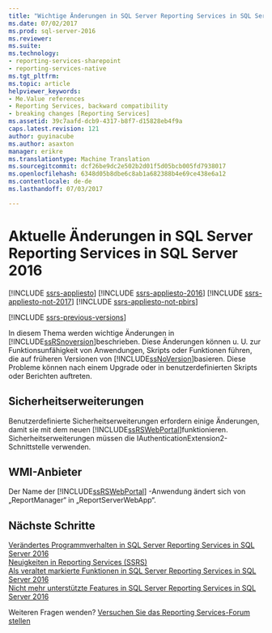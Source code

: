 ```yaml
---
title: "Wichtige Änderungen in SQL Server Reporting Services in SQL Server 2016 | Microsoft Docs"
ms.date: 07/02/2017
ms.prod: sql-server-2016
ms.reviewer: 
ms.suite: 
ms.technology:
- reporting-services-sharepoint
- reporting-services-native
ms.tgt_pltfrm: 
ms.topic: article
helpviewer_keywords:
- Me.Value references
- Reporting Services, backward compatibility
- breaking changes [Reporting Services]
ms.assetid: 39c7aafd-dcb9-4317-b8f7-d15828eb4f9a
caps.latest.revision: 121
author: guyinacube
ms.author: asaxton
manager: erikre
ms.translationtype: Machine Translation
ms.sourcegitcommit: dcf26be9dc2e502b2d01f5d05bcb005fd7938017
ms.openlocfilehash: 6348d05b8dbe6c8ab1a682388b4e69ce438e6a12
ms.contentlocale: de-de
ms.lasthandoff: 07/03/2017

---
```


# Aktuelle Änderungen in SQL Server Reporting Services in SQL Server 2016
<a id="breaking-changes-in-sql-server-reporting-services-in-sql-server-2016" class="xliff"></a>

[!INCLUDE [ssrs-appliesto](../includes/ssrs-appliesto.md)] [!INCLUDE [ssrs-appliesto-2016](../includes/ssrs-appliesto-2016.md)] [!INCLUDE [ssrs-appliesto-not-2017](../includes/ssrs-appliesto-not-2017.md)] [!INCLUDE [ssrs-appliesto-not-pbirs](../includes/ssrs-appliesto-not-pbirs.md)]

[!INCLUDE [ssrs-previous-versions](../includes/ssrs-previous-versions.md)]

In diesem Thema werden wichtige Änderungen in [!INCLUDE[ssRSnoversion](../includes/ssrsnoversion-md.md)]beschrieben. Diese Änderungen können u. U. zur Funktionsunfähigkeit von Anwendungen, Skripts oder Funktionen führen, die auf früheren Versionen von [!INCLUDE[ssNoVersion](../includes/ssnoversion-md.md)]basieren. Diese Probleme können nach einem Upgrade oder in benutzerdefinierten Skripts oder Berichten auftreten.

## Sicherheitserweiterungen
<a id="security-extensions" class="xliff"></a>

Benutzerdefinierte Sicherheitserweiterungen erfordern einige Änderungen, damit sie mit dem neuen [!INCLUDE[ssRSWebPortal](../includes/ssrswebportal.md)]funktionieren. Sicherheitserweiterungen müssen die IAuthenticationExtension2-Schnittstelle verwenden.

## WMI-Anbieter
<a id="wmi-provider" class="xliff"></a>

Der Name der [!INCLUDE[ssRSWebPortal](../includes/ssrswebportal.md)] -Anwendung ändert sich von „ReportManager“ in „ReportServerWebApp“.

## Nächste Schritte
<a id="next-steps" class="xliff"></a>

[Verändertes Programmverhalten in SQL Server Reporting Services in SQL Server 2016](../reporting-services/behavior-changes-to-sql-server-reporting-services-in-sql-server-2016.md)  
[Neuigkeiten in Reporting Services (SSRS)](../reporting-services/what-s-new-in-sql-server-reporting-services-ssrs.md)   
[Als veraltet markierte Funktionen in SQL Server Reporting Services in SQL Server 2016](../reporting-services/deprecated-features-in-sql-server-reporting-services-ssrs.md)    
[Nicht mehr unterstützte Features in SQL Server Reporting Services in SQL Server 2016](../reporting-services/discontinued-functionality-to-sql-server-reporting-services-in-sql-server.md)  

Weiteren Fragen wenden? [Versuchen Sie das Reporting Services-Forum stellen](http://go.microsoft.com/fwlink/?LinkId=620231)
